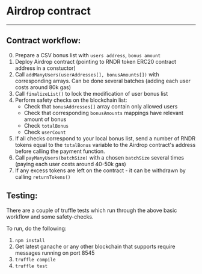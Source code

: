 # Airdrop contract

---

## Contract workflow:

  0. Prepare a CSV bonus list with `users address`, `bonus amount`
  1. Deploy Airdrop contract (pointing to RNDR token ERC20 contract address in a constuctor)
  2. Call `addManyUsers(userAddresses[], bonusAmounts[])` with corresponding arrays. Can be done several batches (adding each user costs around 80k gas)
  3. Call `finalizeList()` to lock the modification of user bonus list
  4. Perform safety checks on the blockchain list:
      * Check that `bonusAddresses[]` array contain only allowed users
      * Check that corresponding `bonusAmounts` mappings have relevant amount of bonus
      * Check `totalBonus`
      * Check `userCount`
  5. If all checks correspond to your local bonus list, send a number of RNDR tokens equal to the `totalBonus` variable to the Airdrop contract's address before calling the payment function.
  6. Call `payManyUsers(batchSize)` with a chosen `batchSize` several times (paying each user costs around 40-50k gas)
  7. If any excess tokens are left on the contract - it can be withdrawn by calling `returnTokens()`


## Testing:

  There are a couple of truffle tests which run through the above basic workflow and some safety-checks.

  To run, do the following:
  1. `npm install`
  2. Get latest ganache or any other blockchain that supports require messages running on port 8545
  3. `truffle compile`
  4. `truffle test`
